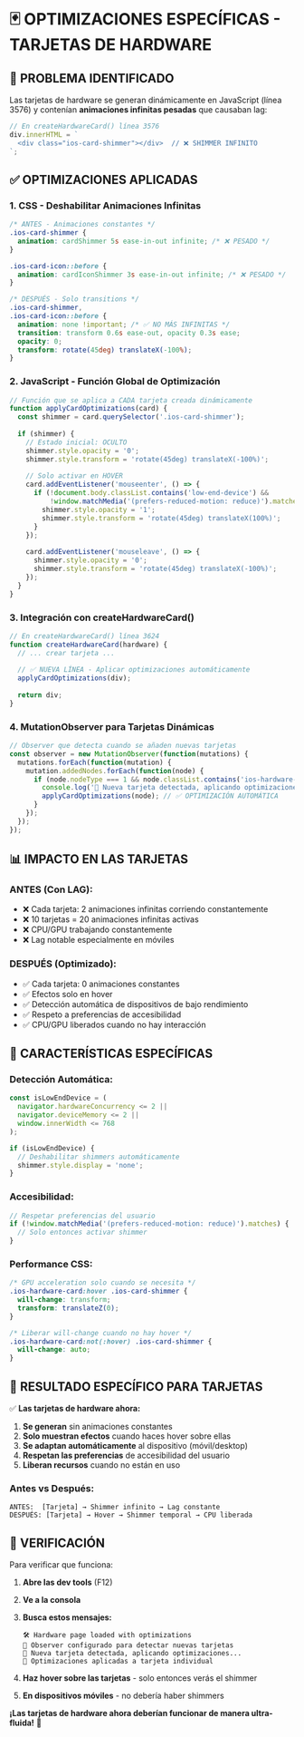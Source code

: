 # 🃏 OPTIMIZACIONES ESPECÍFICAS - TARJETAS DE HARDWARE

## 🎯 **PROBLEMA IDENTIFICADO**

Las tarjetas de hardware se generan dinámicamente en JavaScript (línea 3576) y contenían **animaciones infinitas pesadas** que causaban lag:

```javascript
// En createHardwareCard() línea 3576
div.innerHTML = `
  <div class="ios-card-shimmer"></div>  // ❌ SHIMMER INFINITO
`;
```

## ✅ **OPTIMIZACIONES APLICADAS**

### **1. CSS - Deshabilitar Animaciones Infinitas**
```css
/* ANTES - Animaciones constantes */
.ios-card-shimmer {
  animation: cardShimmer 5s ease-in-out infinite; /* ❌ PESADO */
}

.ios-card-icon::before {
  animation: cardIconShimmer 3s ease-in-out infinite; /* ❌ PESADO */
}

/* DESPUÉS - Solo transitions */
.ios-card-shimmer,
.ios-card-icon::before {
  animation: none !important; /* ✅ NO MÁS INFINITAS */
  transition: transform 0.6s ease-out, opacity 0.3s ease;
  opacity: 0;
  transform: rotate(45deg) translateX(-100%);
}
```

### **2. JavaScript - Función Global de Optimización**
```javascript
// Función que se aplica a CADA tarjeta creada dinámicamente
function applyCardOptimizations(card) {
  const shimmer = card.querySelector('.ios-card-shimmer');
  
  if (shimmer) {
    // Estado inicial: OCULTO
    shimmer.style.opacity = '0';
    shimmer.style.transform = 'rotate(45deg) translateX(-100%)';
    
    // Solo activar en HOVER
    card.addEventListener('mouseenter', () => {
      if (!document.body.classList.contains('low-end-device') && 
          !window.matchMedia('(prefers-reduced-motion: reduce)').matches) {
        shimmer.style.opacity = '1';
        shimmer.style.transform = 'rotate(45deg) translateX(100%)';
      }
    });
    
    card.addEventListener('mouseleave', () => {
      shimmer.style.opacity = '0';
      shimmer.style.transform = 'rotate(45deg) translateX(-100%)';
    });
  }
}
```

### **3. Integración con createHardwareCard()**
```javascript
// En createHardwareCard() línea 3624
function createHardwareCard(hardware) {
  // ... crear tarjeta ...
  
  // ✅ NUEVA LÍNEA - Aplicar optimizaciones automáticamente
  applyCardOptimizations(div);
  
  return div;
}
```

### **4. MutationObserver para Tarjetas Dinámicas**
```javascript
// Observer que detecta cuando se añaden nuevas tarjetas
const observer = new MutationObserver(function(mutations) {
  mutations.forEach(function(mutation) {
    mutation.addedNodes.forEach(function(node) {
      if (node.nodeType === 1 && node.classList.contains('ios-hardware-card')) {
        console.log('👀 Nueva tarjeta detectada, aplicando optimizaciones...');
        applyCardOptimizations(node); // ✅ OPTIMIZACIÓN AUTOMÁTICA
      }
    });
  });
});
```

## 📊 **IMPACTO EN LAS TARJETAS**

### **ANTES (Con LAG):**
- ❌ Cada tarjeta: 2 animaciones infinitas corriendo constantemente
- ❌ 10 tarjetas = 20 animaciones infinitas activas
- ❌ CPU/GPU trabajando constantemente
- ❌ Lag notable especialmente en móviles

### **DESPUÉS (Optimizado):**
- ✅ Cada tarjeta: 0 animaciones constantes
- ✅ Efectos solo en hover
- ✅ Detección automática de dispositivos de bajo rendimiento
- ✅ Respeto a preferencias de accesibilidad
- ✅ CPU/GPU liberados cuando no hay interacción

## 🔧 **CARACTERÍSTICAS ESPECÍFICAS**

### **Detección Automática:**
```javascript
const isLowEndDevice = (
  navigator.hardwareConcurrency <= 2 ||
  navigator.deviceMemory <= 2 ||
  window.innerWidth <= 768
);

if (isLowEndDevice) {
  // Deshabilitar shimmers automáticamente
  shimmer.style.display = 'none';
}
```

### **Accesibilidad:**
```javascript
// Respetar preferencias del usuario
if (!window.matchMedia('(prefers-reduced-motion: reduce)').matches) {
  // Solo entonces activar shimmer
}
```

### **Performance CSS:**
```css
/* GPU acceleration solo cuando se necesita */
.ios-hardware-card:hover .ios-card-shimmer {
  will-change: transform;
  transform: translateZ(0);
}

/* Liberar will-change cuando no hay hover */
.ios-hardware-card:not(:hover) .ios-card-shimmer {
  will-change: auto;
}
```

## 🎯 **RESULTADO ESPECÍFICO PARA TARJETAS**

✅ **Las tarjetas de hardware ahora:**
1. **Se generan** sin animaciones constantes
2. **Solo muestran efectos** cuando haces hover sobre ellas
3. **Se adaptan automáticamente** al dispositivo (móvil/desktop)
4. **Respetan las preferencias** de accesibilidad del usuario
5. **Liberan recursos** cuando no están en uso

### **Antes vs Después:**
```
ANTES:  [Tarjeta] → Shimmer infinito → Lag constante
DESPUÉS: [Tarjeta] → Hover → Shimmer temporal → CPU liberada
```

## 🚀 **VERIFICACIÓN**

Para verificar que funciona:

1. **Abre las dev tools** (F12)
2. **Ve a la consola** 
3. **Busca estos mensajes:**
   ```
   🛠️ Hardware page loaded with optimizations
   👀 Observer configurado para detectar nuevas tarjetas
   👀 Nueva tarjeta detectada, aplicando optimizaciones...
   🔧 Optimizaciones aplicadas a tarjeta individual
   ```

4. **Haz hover sobre las tarjetas** - solo entonces verás el shimmer
5. **En dispositivos móviles** - no debería haber shimmers

**¡Las tarjetas de hardware ahora deberían funcionar de manera ultra-fluida!** 🚀
